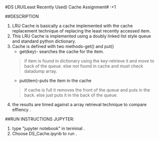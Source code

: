 #DS LRU\(Least Recently Used\) Cache Assignment#
:+1

##DESCRIPTION
1. LRU Cache is basically a cache implemented with the cache replacement technique of replacing the least recently accessed item.
2. This LRU Cache is implemented using a doubly linked list style queue and standard python dictionary.
3. Cache is defined with two methods\-get\(\) and put\(\)
	* get\(key\)\- searches the cache for the item.
	> if item is found in dictionary using the key\-retrieve it and move to back of the queue.
	> else not found in cache and must check datadump array.
	* put\(item\)\-puts the item in the cache
	>if cache is full it removes the front of the queue and puts in the back.
	>else just puts it in the back of the queue.
4. the results are timed against a array retrieval technique to compare effiency .

##RUN INSTRUCTIONS
JUPYTER:
1. type "jupyter notebook" in terminal .
2. Choose DS_Cache.ipynb to run .
